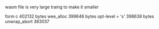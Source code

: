 
wasm file is very large
traing to make it smaller

form c 402132 bytes
wee_alloc 399646 bytes
opt-level = 's' 398638 bytes
unwrap_abort  383037